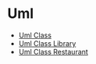 # Uml 
- [Uml Class](uml-class.md)
- [Uml Class Library](UML-class-library.md)
- [Uml Class Restaurant](UML-class-restaurant.md)